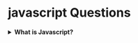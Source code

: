 # javascript Questions

<details><summary><b>What is Javascript?</b></summary>

Javascript is high-level, interpreted programming language, It is primary used for interactive or dynamic web-applications(Frontend), in later days with support of frameworks such as NodeJs, javascript is also able to use in server-side programming(Backend)

- <b>Versatility:</b> Javascript is a multi-purpose programming language, we can use it for Web development, Mobile application development, Server-side(Backend) application, Game application development and more.

- <b>Scripting Language:</b> A script is a sequence of instructions that can be interpreted by a computer or other device to perform a specific task or set of tasks. A scripting language is a programming language that is used to write scripts that can be interpreted by a computer or other device to perform a specific task or set of tasks. Some examples of scripting languages include JavaScript, Python, and Ruby.

- <b>Interpreter Based:</b> Javascript is interpreted based, interpreter will take instruction at a time and executes it where as compiler compiles entire code as a machine code and then runs it

- <b>Event Handling:</b> Event handling is a process of capturing or responding to a particular event in web application, such a button click, keyboard key press, mouse drag etc, event handler (a callback function) will perform a specified action on a particular event occurred

- <b>Light Weight:</b> Javascript is often referred to as a light weight, becaus of its interpreter nature which enables it compile step not needed, syntax is simple and straight forward, javascript runs in browser also so no need of separate environment to run it

- <b>Objects as first-class Citizens:</b> An entity or element of programming language is called first-class citizen when it support operations such as assigning to a variable, modifying, passing as an argument or returning from a function.

- <b>Dynamic Typing:</b> Javascript is a dynamically tying, that means type of a variable is dynamically can be changed during run time depending on the value it holds

</details>
